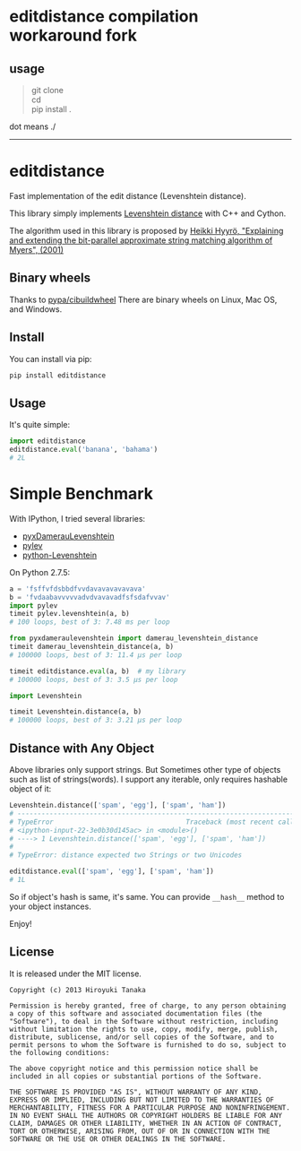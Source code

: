 # editdistance compilation workaround fork

## usage

> git clone <this>  
> cd <this>  
> pip install .

dot means ./

----------------------

# editdistance

Fast implementation of the edit distance (Levenshtein distance).

This library simply implements [Levenshtein distance](http://en.wikipedia.org/wiki/Levenshtein_distance) with C++ and Cython.

The algorithm used in this library is proposed by
[Heikki Hyyrö, "Explaining and extending the bit-parallel approximate string matching algorithm of Myers", (2001)](http://citeseerx.ist.psu.edu/viewdoc/download?doi=10.1.1.19.7158&rep=rep1&type=pdf)

## Binary wheels

Thanks to [pypa/cibuildwheel](https://github.com/pypa/cibuildwheel)
There are binary wheels on Linux, Mac OS, and Windows.

## Install

You can install via pip:

```bash
pip install editdistance
```


## Usage

It's quite simple:

```python
import editdistance
editdistance.eval('banana', 'bahama')
# 2L
```


# Simple Benchmark

With IPython, I tried several libraries:

* [pyxDamerauLevenshtein](https://pypi.python.org/pypi/pyxDamerauLevenshtein)
* [pylev](https://pypi.python.org/pypi/pylev)
* [python-Levenshtein](https://pypi.python.org/pypi/python-Levenshtein)

On Python 2.7.5:

```python
a = 'fsffvfdsbbdfvvdavavavavavava'
b = 'fvdaabavvvvvadvdvavavadfsfsdafvvav'
import pylev
timeit pylev.levenshtein(a, b)
# 100 loops, best of 3: 7.48 ms per loop

from pyxdameraulevenshtein import damerau_levenshtein_distance
timeit damerau_levenshtein_distance(a, b)
# 100000 loops, best of 3: 11.4 µs per loop

timeit editdistance.eval(a, b)  # my library
# 100000 loops, best of 3: 3.5 µs per loop

import Levenshtein

timeit Levenshtein.distance(a, b)
# 100000 loops, best of 3: 3.21 µs per loop
```

## Distance with Any Object

Above libraries only support strings.
But Sometimes other type of objects such as list of strings(words).
I support any iterable, only requires hashable object of it:

```python
Levenshtein.distance(['spam', 'egg'], ['spam', 'ham'])
# ---------------------------------------------------------------------------
# TypeError                                 Traceback (most recent call last)
# <ipython-input-22-3e0b30d145ac> in <module>()
# ----> 1 Levenshtein.distance(['spam', 'egg'], ['spam', 'ham'])
#
# TypeError: distance expected two Strings or two Unicodes

editdistance.eval(['spam', 'egg'], ['spam', 'ham'])
# 1L
```

So if object's hash is same, it's same.
You can provide `__hash__` method to your object instances.

Enjoy!

## License

It is released under the MIT license.

```
Copyright (c) 2013 Hiroyuki Tanaka

Permission is hereby granted, free of charge, to any person obtaining a copy of this software and associated documentation files (the "Software"), to deal in the Software without restriction, including without limitation the rights to use, copy, modify, merge, publish, distribute, sublicense, and/or sell copies of the Software, and to permit persons to whom the Software is furnished to do so, subject to the following conditions:

The above copyright notice and this permission notice shall be included in all copies or substantial portions of the Software.

THE SOFTWARE IS PROVIDED "AS IS", WITHOUT WARRANTY OF ANY KIND, EXPRESS OR IMPLIED, INCLUDING BUT NOT LIMITED TO THE WARRANTIES OF MERCHANTABILITY, FITNESS FOR A PARTICULAR PURPOSE AND NONINFRINGEMENT. IN NO EVENT SHALL THE AUTHORS OR COPYRIGHT HOLDERS BE LIABLE FOR ANY CLAIM, DAMAGES OR OTHER LIABILITY, WHETHER IN AN ACTION OF CONTRACT, TORT OR OTHERWISE, ARISING FROM, OUT OF OR IN CONNECTION WITH THE SOFTWARE OR THE USE OR OTHER DEALINGS IN THE SOFTWARE.
```
